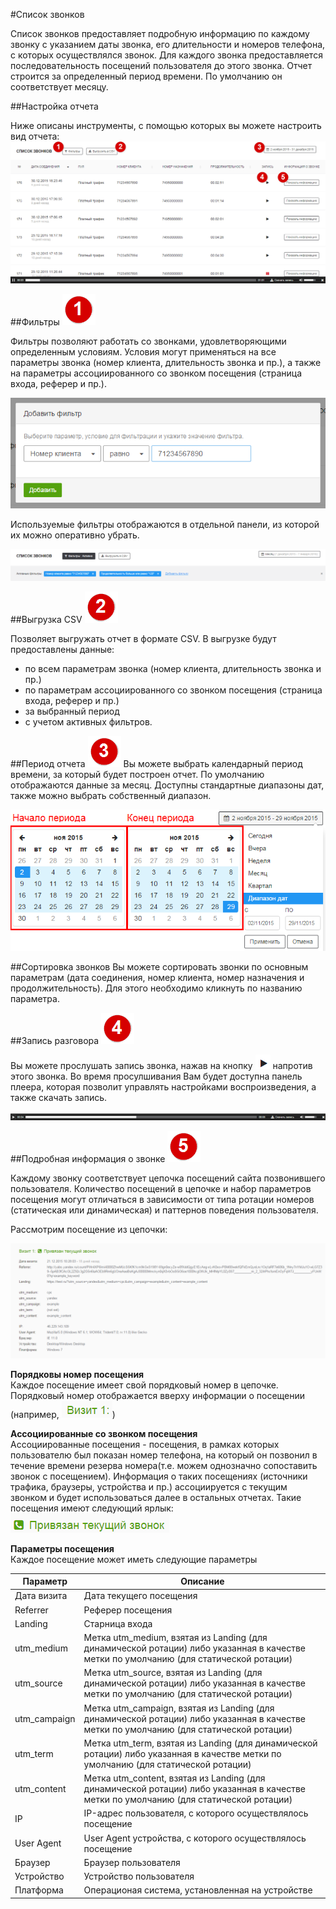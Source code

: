 #Список звонков

Список звонков предоставляет подробную информацию по каждому звонку с указанием даты звонка, его длительности и номеров телефона, с которых осуществлялся звонок. Для каждого звонка предоставляется последовательность посещений пользователя до этого звонка. Отчет строится за определенный период времени. По умолчанию он соответствует месяцу.

##Настройка отчета

Ниже описаны инструменты, с помощью которых вы можете настроить вид отчета:
![Пример отчета](calls_1.png)

##Фильтры ![Цифра_1](dig_1.png)

Фильтры позволяют работать со звонками, удовлетворяющими определенным условиям.
Условия могут применяться на все параметры звонка (номер клиента, длительность звонка и пр.), а также на параметры ассоциированного со звонком посещения (страница входа, реферер и пр.).

![Настройка фильтра](calls_11.png)

Используемые фильтры отображаются в отдельной панели, из которой их можно оперативно убрать.

![Примененные фильтры](calls_12.png)

##Выгрузка CSV ![Цифра_2](dig_2.png)

Позволяет выгружать отчет в формате CSV.
В выгрузке будут предоставлены данные:
- по всем параметрам звонка (номер клиента, длительность звонка и пр.)
- по параметрам ассоциированного со звонком посещения (страница входа, реферер и пр.)
- за выбранный период
- с учетом активных фильтров.

##Период отчета ![Цифра_3](dig_3.png)
Вы можете выбрать календарный период времени, за который будет построен отчет. По умолчанию отображаются данные за месяц. Доступны стандартные диапазоны дат, также можно выбрать собственный диапазон.

![Период отчета](report_51.png)

##Сортировка звонков
Вы можете сортировать звонки по основным параметрам (дата соединения, номер клиента, номер назначения и продолжительность). Для этого необходимо кликнуть по названию параметра.

##Запись разговора ![Цифра_4](dig_4.png)

Вы можете прослушать запись звонка, нажав на кнопку ![Кнопка Play](calls_41.png) напротив этого звонка. Во время просулшивания Вам будет доступна панель плеера, которая позволит управлять настройками воспроизведения, а также скачать запись.

![Панель плеера](calls_42.png)

##Подробная информация о звонке ![Цифра_5](dig_5.png)

Каждому звонку соответствует цепочка посещений сайта позвонившего пользователя. Количество посещений в цепочке и набор параметров посещения могут отличаться в зависимости от типа ротации номеров (статическая или динамическая) и паттернов поведения пользователя.

Рассмотрим посещение из цепочки:

![Пример посещения](calls_10.png)

**Порядковы номер посещения**<br/>
Каждое посещение имеет свой порядковый номер в цепочке. Порядковый номер отображается вверху информации о посещении (например, ![Пример посещения](calls_52.png))

**Ассоциированные со звонком посещения**<br/>
Ассоциированные посещения - посещения, в рамках которых пользователю был показан номер телефона, на который он позвонил в течение времени резерва номера(т.е. можем однозначно сопоставить звонок с посещением). Информация о таких посещениях (источники трафика, браузеры, устройства и пр.) ассоциируется с текущим звонком и будет использоваться далее в остальных отчетах.
Такие посещения имеют следующий ярлык:
![Ассоциированные посещения](calls_51.png)

**Параметры посещения**<br/>
Каждое посещение может иметь следующие параметры

|Параметр|Описание|
|-----------|--------|
|Дата визита|Дата текущего посещения|
|Referrer|Реферер посещения|
|Landing|Старница входа|
|utm_medium|Метка utm_medium, взятая из Landing (для динамической ротации) либо указанная в качестве метки по умолчанию (для статической ротации)|
|utm_source|Метка utm_source, взятая из Landing (для динамической ротации) либо указанная в качестве метки по умолчанию (для статической ротации)|
|utm_campaign|Метка utm_campaign, взятая из Landing (для динамической ротации) либо указанная в качестве метки по умолчанию (для статической ротации)|
|utm_term|Метка utm_term, взятая из Landing (для динамической ротации) либо указанная в качестве метки по умолчанию (для статической ротации)|
|utm_content|Метка utm_content, взятая из Landing (для динамической ротации) либо указанная в качестве метки по умолчанию (для статической ротации)|
|IP|IP-адрес пользователя, с которого осуществлялось посещение|
|User Agent|User Agent устройства, с которого осуществлялось посещение|
|Браузер|Браузер пользователя|
|Устройство|Устройство пользователя|
|Платформа|Операционая система, установленная на устройстве|